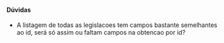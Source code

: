 #### Dúvidas

* A listagem de todas as legislacoes tem campos bastante semelhantes ao id, será só assim ou faltam campos na obtencao por id?
